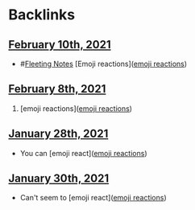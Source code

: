 
# Backlinks
## [February 10th, 2021](<February 10th, 2021.md>)
- #[Fleeting Notes](<Fleeting Notes.md>) [Emoji reactions]([emoji reactions](<emoji reactions.md>))

## [February 8th, 2021](<February 8th, 2021.md>)
1. [emoji reactions]([emoji reactions](<emoji reactions.md>))

## [January 28th, 2021](<January 28th, 2021.md>)
- You can [emoji react]([emoji reactions](<emoji reactions.md>))

## [January 30th, 2021](<January 30th, 2021.md>)
- Can't seem to [emoji react]([emoji reactions](<emoji reactions.md>))


